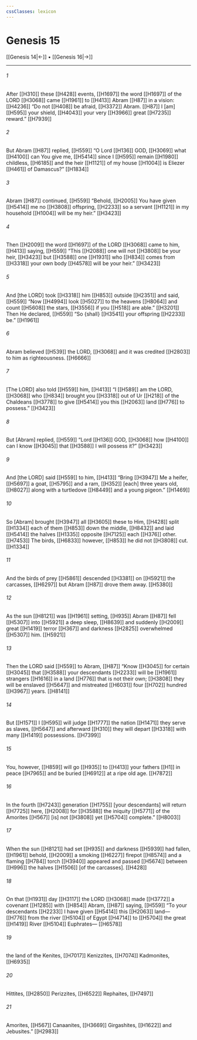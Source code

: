 ```yaml
---
cssClasses: lexicon
---
```


# Genesis 15

[[Genesis 14|←]] • [[Genesis 16|→]]

---

###### 1
After [[H310]] these [[H428]] events, [[H1697]] the word [[H1697]] of the LORD [[H3068]] came [[H1961]] to [[H413]] Abram [[H87]] in a vision: [[H4236]] “Do not [[H408]] be afraid, [[H3372]] Abram. [[H87]] I [am] [[H595]] your shield, [[H4043]] your very [[H3966]] great [[H7235]] reward.” [[H7939]]

###### 2
But Abram [[H87]] replied, [[H559]] “O Lord [[H136]] GOD, [[H3069]] what [[H4100]] can You give me, [[H5414]] since I [[H595]] remain [[H1980]] childless, [[H6185]] and the heir [[H1121]] of my house [[H1004]] is Eliezer [[H461]] of Damascus?” [[H1834]]

###### 3
Abram [[H87]] continued, [[H559]] “Behold, [[H2005]] You have given [[H5414]] me no [[H3808]] offspring, [[H2233]] so a servant [[H1121]] in my household [[H1004]] will be my heir.” [[H3423]]

###### 4
Then [[H2009]] the word [[H1697]] of the LORD [[H3068]] came to him, [[H413]] saying, [[H559]] “This [[H2088]] one will not [[H3808]] be your heir, [[H3423]] but [[H3588]] one [[H1931]] who [[H834]] comes from [[H3318]] your own body [[H4578]] will be your heir.” [[H3423]]

###### 5
And [the LORD] took [[H3318]] him [[H853]] outside [[H2351]] and said, [[H559]] “Now [[H4994]] look [[H5027]] to the heavens [[H8064]] and count [[H5608]] the stars, [[H3556]] if you [[H518]] are able.” [[H3201]] Then He declared, [[H559]] “So {shall} [[H3541]] your offspring [[H2233]] be.” [[H1961]]

###### 6
Abram believed [[H539]] the LORD, [[H3068]] and it was credited [[H2803]] to him  as righteousness. [[H6666]]

###### 7
[The LORD] also told [[H559]] him, [[H413]] “I [[H589]] am the LORD, [[H3068]] who [[H834]] brought you [[H3318]] out of Ur [[H218]] of the Chaldeans [[H3778]] to give [[H5414]] you  this [[H2063]] land [[H776]] to possess.” [[H3423]]

###### 8
But [Abram] replied, [[H559]] “Lord [[H136]] GOD, [[H3068]] how [[H4100]] can I know [[H3045]] that [[H3588]] I will possess it?” [[H3423]]

###### 9
And [the LORD] said [[H559]] to him, [[H413]] “Bring [[H3947]] Me  a heifer, [[H5697]] a goat, [[H5795]] and a ram, [[H352]] [each] three years old, [[H8027]] along with a turtledove [[H8449]] and a young pigeon.” [[H1469]]

###### 10
So [Abram] brought [[H3947]] all [[H3605]] these to Him, [[H428]] split [[H1334]] each of them [[H853]] down the middle, [[H8432]] and laid [[H5414]] the halves [[H1335]] opposite [[H7125]] each [[H376]] other. [[H7453]] The birds, [[H6833]] however, [[H853]] he did not [[H3808]] cut. [[H1334]]

###### 11
And the birds of prey [[H5861]] descended [[H3381]] on [[H5921]] the carcasses, [[H6297]] but Abram [[H87]] drove them away. [[H5380]]

###### 12
As the sun [[H8121]] was [[H1961]] setting, [[H935]] Abram [[H87]] fell [[H5307]] into [[H5921]] a deep sleep, [[H8639]] and suddenly [[H2009]] great [[H1419]] terror [[H367]] and darkness [[H2825]] overwhelmed [[H5307]] him. [[H5921]]

###### 13
Then the LORD said [[H559]] to Abram, [[H87]] “Know [[H3045]] for certain [[H3045]] that [[H3588]] your descendants [[H2233]] will be [[H1961]] strangers [[H1616]] in a land [[H776]] that is not their own; [[H3808]] they will be enslaved [[H5647]] and mistreated [[H6031]] four [[H702]] hundred [[H3967]] years. [[H8141]]

###### 14
But [[H1571]] I [[H595]] will judge [[H1777]] the nation [[H1471]] they serve as slaves, [[H5647]] and afterward [[H310]] they will depart [[H3318]] with many [[H1419]] possessions. [[H7399]]

###### 15
You, however, [[H859]] will go [[H935]] to [[H413]] your fathers [[H1]] in peace [[H7965]] and be buried [[H6912]] at a ripe old age. [[H7872]]

###### 16
In the fourth [[H7243]] generation [[H1755]] [your descendants] will return [[H7725]] here, [[H2008]] for [[H3588]] the iniquity [[H5771]] of the Amorites [[H567]] [is] not [[H3808]] yet [[H5704]] complete.” [[H8003]]

###### 17
When the sun [[H8121]] had set [[H935]] and darkness [[H5939]] had fallen, [[H1961]] behold, [[H2009]] a smoking [[H6227]] firepot [[H8574]] and a flaming [[H784]] torch [[H3940]] appeared and passed [[H5674]] between [[H996]] the halves [[H1506]] [of the carcasses]. [[H428]]

###### 18
On that [[H1931]] day [[H3117]] the LORD [[H3068]] made [[H3772]] a covenant [[H1285]] with [[H854]] Abram, [[H87]] saying, [[H559]] “To your descendants [[H2233]] I have given [[H5414]] this [[H2063]] land— [[H776]] from the river [[H5104]] of Egypt [[H4714]] to [[H5704]] the great [[H1419]] River [[H5104]] Euphrates— [[H6578]]

###### 19
the land of the Kenites, [[H7017]] Kenizzites, [[H7074]] Kadmonites, [[H6935]]

###### 20
Hittites, [[H2850]] Perizzites, [[H6522]] Rephaites, [[H7497]]

###### 21
Amorites, [[H567]] Canaanites, [[H3669]] Girgashites, [[H1622]] and Jebusites.” [[H2983]]


